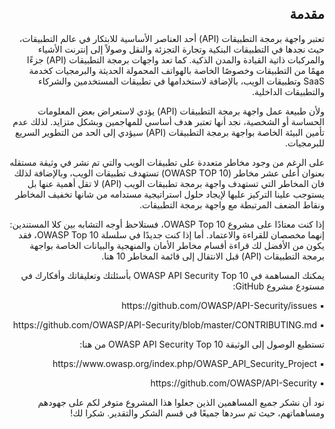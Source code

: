 <h2 dir='rtl' align='right'>مقدمة </h2>

 <p dir='rtl' align='right'>تعتبر واجهة برمجة التطبيقات (API) أحد العناصر الأساسية للابتكار في عالم التطبيقات، حيث نجدها في التطبيقات البنكية وتجارة التجزئة والنقل وصولاً إلى إنترنت الأشياء والمركبات ذاتية القيادة والمدن الذكية. كما تعد واجهات برمجة التطبيقات (API) جزءًا مهمًا من التطبيقات وخصوصًا الخاصة بالهواتف المحمولة الحديثة والبرمجيات كخدمة SaaS وتطبيقات الويب، بالإضافة لاستخدامها في تطبيقات المستخدمين والشركاء والتطبيقات الداخلية. 
    
<p dir='rtl' align='right'> ولأن طبيعة عمل واجهة برمجة التطبيقات (API) يؤدي لاستعراض بعض المعلومات الحساسة أو الشخصية، نجد أنها تعتبر هدف أساسي للمهاجمين وبشكل متزايد. لذلك عدم تأمين البيئة الخاصة بواجهة برمجة التطبيقات (API) سيؤدي إلى الحد من التطوير السريع للبرمجيات. 
<p dir='rtl' align='right'>على الرغم من وجود مخاطر متعددة على تطبيقات الويب والتي تم نشر في وثيقة مستقله بعنوان أعلى عشر مخاطر (OWASP TOP 10) تستهدف تطبيقات الويب، وبالإضافة لذلك فان المخاطر التي تستهدف واجهة برمجة تطبيقات الويب (API) لا تقل أهمية عنها بل يستوجب علينا التركيز عليها لإيجاد حلول استراتيجية مستدامه من شانها تخفيف المخاطر ونقاط الضعف المرتبطة مع واجهة برمجة التطبيقات. 
    
<p dir='rtl' align='right'> إذا كنت معتادًا على مشروع OWASP Top 10، فستلاحظ أوجه التشابه بين كلا المستندين: إنهما مخصصان للقراءة والاعتماد. أما إذا كنت جديدًا في سلسلة OWASP Top 10، فقد يكون من الأفضل لك قراءة أقسام مخاطر الأمان والمنهجية والبيانات الخاصة بواجهة برمجة التطبيقات (API) قبل الانتقال إلى قائمة المخاطر 10 هنا.

<p dir='rtl' align='right'>يمكنك المساهمة في OWASP API Security Top 10 بأسئلتك وتعليقاتك وأفكارك في مستودع مشروع GitHub: 
 
<p dir='rtl' align='right'> ▪️  https://github.com/OWASP/API-Security/issues
<p dir='rtl' align='right'> ▪️  https://github.com/OWASP/API-Security/blob/master/CONTRIBUTING.md

<p dir='rtl' align='right'>تستطيع الوصول إلى الوثيقة OWASP API Security Top 10 من هنا: 
<p dir='rtl' align='right'> ▪️ https://www.owasp.org/index.php/OWASP_API_Security_Project
<p dir='rtl' align='right'> ▪️ https://github.com/OWASP/API-Security
<p dir='rtl' align='right'>نود أن نشكر جميع المساهمين الذين جعلوا هذا المشروع متوفر لكم على جهودهم ومساهماتهم، حيث تم سردها جميعًا في قسم الشكر والتقدير. شكرا لك!


[1]: https://www.owasp.org/index.php/Category:OWASP_Top_Ten_Project
[2]: ./0x10-api-security-risks.md
[3]: ./0xd0-about-data.md
[4]: ./0xd1-acknowledgments.md
